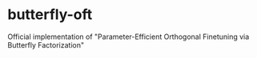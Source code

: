 # butterfly-oft
Official implementation of "Parameter-Efficient Orthogonal Finetuning via Butterfly Factorization"
